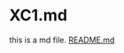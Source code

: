 # XC1.md
this is a md file.
[README.md](https://github.com/XCCS11/ChallengeONE/edit/xc1.md/README.md)
